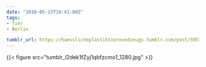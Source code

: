 ```yaml
---
date: "2010-05-13T18:41:00Z"
tags:
- Tier
- Berlin

tumblr_url: https://haesslicheplastiktiereundzeugs.tumblr.com/post/595753094
---
```

{{< figure src="tumblr_l2dek1fZyj1qbfzcmo1_1280.jpg" >}}
